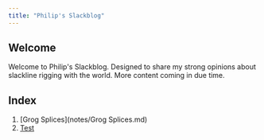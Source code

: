 ```yaml
---
title: "Philip's Slackblog"
---
```


## Welcome

Welcome to Philip's Slackblog. Designed to share my strong opinions about slackline rigging with the world. More content coming in due time.

## Index
1. [Grog Splices](notes/Grog Splices.md)
2. [Test](notes/test.md)
